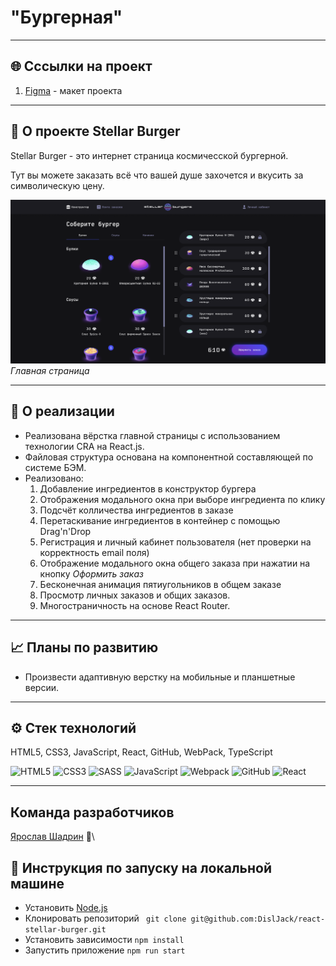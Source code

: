 # "Бургерная"

---

## 🌐 Сссылки на проект
1. [Figma](https://www.figma.com/file/ocw9a6hNGeAejl4F3G9fp8/React-_-%D0%9F%D1%80%D0%BE%D0%B5%D0%BA%D1%82%D0%BD%D1%8B%D0%B5-%D0%B7%D0%B0%D0%B4%D0%B0%D1%87%D0%B8-(3-%D0%BC%D0%B5%D1%81%D1%8F%D1%86%D0%B0)_external_link?node-id=0%3A1&mode=dev) - макет проекта 

---

## 📗 О проекте Stellar Burger

Stellar Burger - это интернет страница космичесской бургерной.

Тут вы можете заказать всё что вашей душе захочется и вкусить за символическую цену.

![Скриншот главной страницы](./src/images/Image.png)
_Главная страница_

---

## 🥣 О реализации
* Реализована вёрстка главной страницы с использованием технологии CRA на React.js.
* Файловая структура основана на компонентной составляющей по системе БЭМ.
* Реализовано:
  1. Добавление ингредиентов в конструктор бургера
  2. Отображения модального окна при выборе ингредиента по клику
  3. Подсчёт колличества ингредиентов в заказе
  4. Перетаскивание ингредиентов в контейнер с помощью Drag'n'Drop
  5. Регистрация и личный кабинет пользователя (нет проверки на корректность email поля)
  6. Отображение модального окна общего заказа при нажатии на кнопку _Оформить заказ_
  7. Бесконечная анимация пятиугольников в общем заказе
  8. Просмотр личных заказов и общих заказов.
  9. Многостраничность на основе React Router.

---

## 📈 Планы по развитию
* Произвести адаптивную верстку на мобильные и планшетные версии.

---

## ⚙️ Стек технологий
HTML5, CSS3, JavaScript, React, GitHub, WebPack, TypeScript

![HTML5](https://img.shields.io/badge/html5-%23E34F26.svg?style=for-the-badge&logo=html5&logoColor=white)  ![CSS3](https://img.shields.io/badge/css3-%231572B6.svg?style=for-the-badge&logo=css3&logoColor=white)  ![SASS](https://img.shields.io/badge/SASS-hotpink.svg?style=for-the-badge&logo=SASS&logoColor=white)  ![JavaScript](https://img.shields.io/badge/javascript-%23323330.svg?style=for-the-badge&logo=javascript&logoColor=%23F7DF1E)  ![Webpack](https://img.shields.io/badge/webpack-%238DD6F9.svg?style=for-the-badge&logo=webpack&logoColor=black)  ![GitHub](https://img.shields.io/badge/github-%23121011.svg?style=for-the-badge&logo=github&logoColor=white) ![React](https://img.shields.io/badge/React-%23000000?logo=React&logoColor=%2348ece5)

---

## Команда разработчиков

[Ярослав Шадрин](https://github.com/DislJack) 🤟\

## 📜 Инструкция по запуску на локальной машине
- Установить [Node.js](https://nodejs.org/ru/)
- Клонировать репозиторий ` git clone git@github.com:DislJack/react-stellar-burger.git`
- Установить зависимости `npm install`
- Запустить приложение `npm run start`